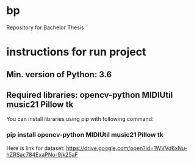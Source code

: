 # bp
Repository for Bachelor Thesis

# instructions for run project

## Min. version of Python: 3.6
## Required libraries: opencv-python MIDIUtil music21 Pillow tk

You can install libraries using pip with following command:

### pip install opencv-python MIDIUtil music21 Pillow tk

Here is link for dataset:
https://drive.google.com/open?id=1WVVd6xNu-hZRSac784ExaPNo-9jk25aF
